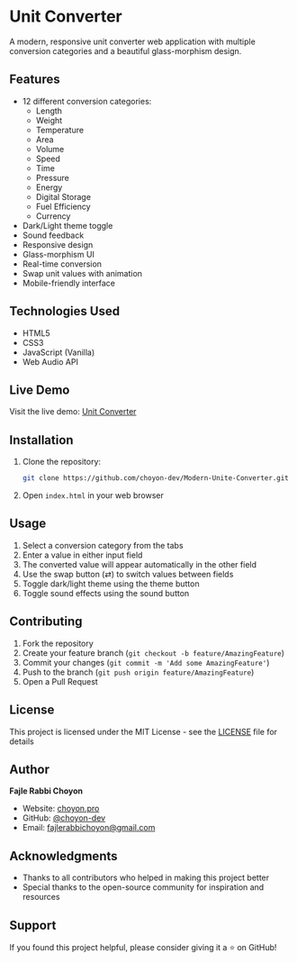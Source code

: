 # Unit Converter

A modern, responsive unit converter web application with multiple conversion categories and a beautiful glass-morphism design.

## Features

- 12 different conversion categories:
  - Length
  - Weight
  - Temperature
  - Area
  - Volume
  - Speed
  - Time
  - Pressure
  - Energy
  - Digital Storage
  - Fuel Efficiency
  - Currency
- Dark/Light theme toggle
- Sound feedback
- Responsive design
- Glass-morphism UI
- Real-time conversion
- Swap unit values with animation
- Mobile-friendly interface

## Technologies Used

- HTML5
- CSS3
- JavaScript (Vanilla)
- Web Audio API

## Live Demo

Visit the live demo: [Unit Converter](https://choyon-dev.github.io/unit-converter)

## Installation

1. Clone the repository:
   ```bash
   git clone https://github.com/choyon-dev/Modern-Unite-Converter.git
   ```

2. Open `index.html` in your web browser

## Usage

1. Select a conversion category from the tabs
2. Enter a value in either input field
3. The converted value will appear automatically in the other field
4. Use the swap button (⇄) to switch values between fields
5. Toggle dark/light theme using the theme button
6. Toggle sound effects using the sound button

## Contributing

1. Fork the repository
2. Create your feature branch (`git checkout -b feature/AmazingFeature`)
3. Commit your changes (`git commit -m 'Add some AmazingFeature'`)
4. Push to the branch (`git push origin feature/AmazingFeature`)
5. Open a Pull Request

## License

This project is licensed under the MIT License - see the [LICENSE](LICENSE) file for details

## Author

**Fajle Rabbi Choyon**
- Website: [choyon.pro](https://choyon.pro)
- GitHub: [@choyon-dev](https://github.com/choyon-dev)
- Email: fajlerabbichoyon@gmail.com

## Acknowledgments

- Thanks to all contributors who helped in making this project better
- Special thanks to the open-source community for inspiration and resources

## Support

If you found this project helpful, please consider giving it a ⭐️ on GitHub!
